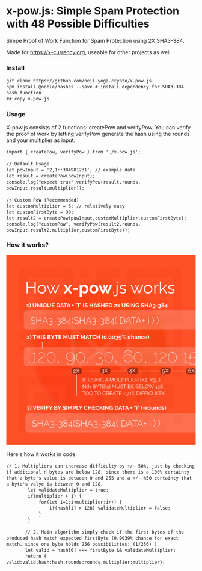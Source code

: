 # x-pow.js: Simple Spam Protection with 48 Possible Difficulties
Simpe Proof of Work Function for Spam Protection using 2X SHA3-384. 

Made for https://x-currency.org, useable for other projects as well. 

### Install
```
git clone https://github.com/neil-yoga-crypto/x-pow.js
npm install @noble/hashes --save # install dependency for SHA3-384 hash function
## copy x-pow.js
```

### Usage
X-pow.js consists of 2 functions: createPow and verifyPow. You can verify the proof of work by letting verifyPow generate the hash using the rounds and your multiplier as input.  
```
import { createPow, verifyPow } from './x-pow.js';

// Default Usage
let powInput = '2,1::384981231'; // example data
let result = createPow(powInput);
console.log("expect true",verifyPow(result.rounds, powInput,result.multiplier));

// Custom PoW (Recommended)
let customMultiplier = 3; // relatively easy
let customFirstByte = 99;
let result2 = createPow(powInput,customMultiplier,customFirstByte);
console.log("customPow", verifyPow(result2.rounds, powInput,result2.multiplier,customFirstByte));

```

### How it works?
![image](xpow.png)

Here's how it works in code:
```
// 1. Multipliers can increase difficulty by +/- 50%, just by checking if additional n bytes are below 128, since there is a 100% certainty that a byte's value is between 0 and 255 and a +/- %50 certainty that a byte's valye is between 0 and 128.
        let validateMultiplier = true;
        if(multiplier > 1) {
            for(let i=1;i<multiplier;i++) {
                if(hash[i] > 128) validateMultiplier = false;
            }
        }
        
       // 2. Main algorithm simply check if the first bytes of the produced hash match expected firstByte (0.0039% chance for exact match, since one byte holds 256 possibilities: (1/256) )
       let valid = hash[0] === firstByte && validateMultiplier;
       return { valid:valid,hash:hash,rounds:rounds,multiplier:multiplier};
```

